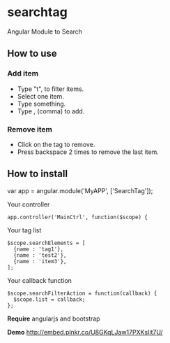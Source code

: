 # searchtag
Angular Module to Search

## How to use

### Add item
* Type "t", to filter items.
* Select one item.
* Type something.
* Type , (comma) to add.

### Remove item
* Click on the tag to remove.
* Press backspace 2 times to remove the last item.

## How to install
var app = angular.module('MyAPP', ['SearchTag']);

Your controller

    app.controller('MainCtrl', function($scope) {

Your tag list

    $scope.searchElements = [
      {name : 'tag1'},
      {name : 'test2'},
      {name : 'item3'},
    ];
  
Your callback function
  
    $scope.searchFilterAction = function(callback) {
      $scope.list = callback;
    };
    
    
**Require**
angularjs and bootstrap

**Demo**
http://embed.plnkr.co/U8GKqLJaw17PXKsIit7U/
